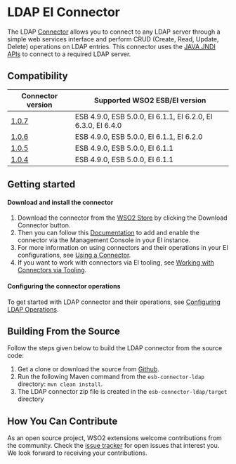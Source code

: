 # LDAP EI Connector

The LDAP [Connector](https://docs.wso2.com/display/EI640/Working+with+Connectors) allows you to connect to any LDAP server through a simple web services interface and perform CRUD (Create, Read, Update, Delete) operations on LDAP entries. This connector uses the [JAVA JNDI APIs](https://directory.apache.org/api/user-guide.html) to connect to a required LDAP server.

## Compatibility

| Connector version  | Supported WSO2 ESB/EI version |
| ------------- | ------------- |
| [1.0.7](https://github.com/wso2-extensions/esb-connector-ldap/tree/org.wso2.carbon.connector.ldap-1.0.7) | ESB 4.9.0, ESB 5.0.0, EI 6.1.1, EI 6.2.0, EI 6.3.0, EI 6.4.0    |
| [1.0.6](https://github.com/wso2-extensions/esb-connector-ldap/tree/org.wso2.carbon.connector.ldap-1.0.6) | ESB 4.9.0, ESB 5.0.0, EI 6.1.1, EI 6.2.0    |
| [1.0.5](https://github.com/wso2-extensions/esb-connector-ldap/tree/org.wso2.carbon.connector.ldap-1.0.5) | ESB 4.9.0, ESB 5.0.0, EI 6.1.1    |
| [1.0.4](https://github.com/wso2-extensions/esb-connector-ldap/tree/org.wso2.carbon.connector.ldap-1.0.4) | ESB 4.9.0, ESB 5.0.0, EI 6.1.1    |

## Getting started

#### Download and install the connector

1. Download the connector from the [WSO2 Store](https://store.wso2.com/store/assets/esbconnector/details/4ecf8dde-60f3-4e91-ba22-5f49a4e302f4) by clicking the Download Connector button.
2. Then you can follow this [Documentation](https://docs.wso2.com/display/EI640/Working+with+Connectors+via+the+Management+Console) to add and enable the connector via the Management Console in your EI instance.
3. For more information on using connectors and their operations in your EI configurations, see [Using a Connector](https://docs.wso2.com/display/EI640/Using+a+Connector).
4. If you want to work with connectors via EI tooling, see [Working with Connectors via Tooling](https://docs.wso2.com/display/EI640/Working+with+Connectors+via+Tooling).

#### Configuring the connector operations

To get started with LDAP connector and their operations, see [Configuring LDAP Operations](docs/config.md).

## Building From the Source

Follow the steps given below to build the LDAP connector from the source code:

1. Get a clone or download the source from [Github](https://github.com/wso2-extensions/esb-connector-ldap).
2. Run the following Maven command from the `esb-connector-ldap` directory: `mvn clean install`.
3. The LDAP connector zip file is created in the `esb-connector-ldap/target` directory

## How You Can Contribute

As an open source project, WSO2 extensions welcome contributions from the community.
Check the [issue tracker](https://github.com/wso2-extensions/esb-connector-ldap/issues) for open issues that interest you. We look forward to receiving your contributions.
